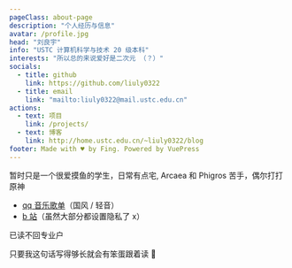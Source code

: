 ```yaml
---
pageClass: about-page
description: "个人经历与信息"
avatar: /profile.jpg
head: "刘良宇"
info: "USTC 计算机科学与技术 20 级本科"
interests: "所以总的来说爱好是二次元 （？）"
socials:
  - title: github
    link: https://github.com/liuly0322
  - title: email
    link: "mailto:liuly0322@mail.ustc.edu.cn"
actions:
  - text: 项目
    link: /projects/
  - text: 博客
    link: http://home.ustc.edu.cn/~liuly0322/blog
footer: Made with ♥ by Fing. Powered by VuePress
---
```


<AboutCard :frontmatter="$page.frontmatter" >

暂时只是一个很爱摸鱼的学生，日常有点宅, Arcaea 和 Phigros 苦手，偶尔打打原神

- [qq 音乐歌单](https://i.y.qq.com/n2/m/share/details/taoge.html?id=2363529455)（国风 / 轻音）
- [b 站](https://space.bilibili.com/29140520)（虽然大部分都设置隐私了 x）

已读不回专业户

只要我这句话写得够长就会有笨蛋跟着读 :dizzy:

</AboutCard>

<style lang="stylus">

.theme-container.about-page .page
  background-color #e6ecf0
  min-height calc(100vh)
  
  .last-updated
    display none

</style>
